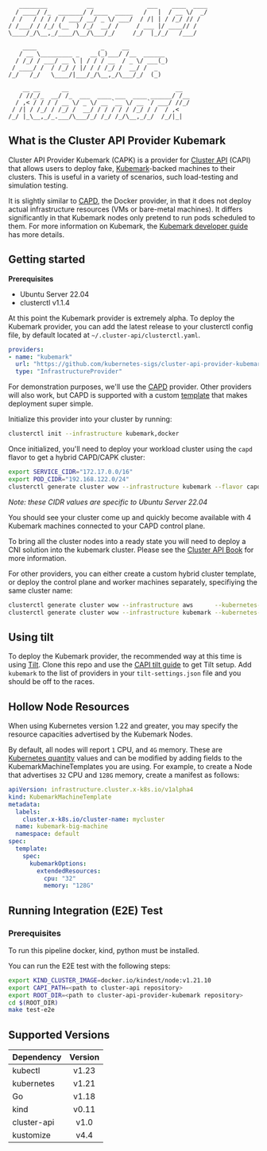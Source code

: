 ```
   ________           __               ___    ____  ____
  / ____/ /_  _______/ /____  _____   /   |  / __ \/  _/
 / /   / / / / / ___/ __/ _ \/ ___/  / /| | / /_/ // /
/ /___/ / /_/ (__  ) /_/  __/ /     / ___ |/ ____// /
\____/_/\__,_/____/\__/\___/_/     /_/  |_/_/   /___/

    ____                  _     __
   / __ \_________ _   __(_)___/ /__  ______
  / /_/ / ___/ __ \ | / / / __  / _ \/ ___(_)
 / ____/ /  / /_/ / |/ / / /_/ /  __/ /  _
/_/   /_/   \____/|___/_/\__,_/\___/_/  (_)

    __ __      __                              __
   / //_/_  __/ /_  ___  ____ ___  ____ ______/ /__
  / ,< / / / / __ \/ _ \/ __ `__ \/ __ `/ ___/ //_/
 / /| / /_/ / /_/ /  __/ / / / / / /_/ / /  / ,<
/_/ |_\__,_/_.___/\___/_/ /_/ /_/\__,_/_/  /_/|_|

```

## What is the Cluster API Provider Kubemark

Cluster API Provider Kubemark (CAPK) is a provider for [Cluster
API][cluster_api] (CAPI) that allows users to deploy fake, [Kubemark][kubemark_docs]-backed machines to their
clusters. This is useful in a variety of scenarios, such load-testing and
simulation testing.

It is slightly similar to [CAPD][capd], the Docker
provider, in that it does not deploy actual infrastructure resources (VMs or
bare-metal machines). It differs significantly in that Kubemark nodes only
pretend to run pods scheduled to them. For more information on Kubemark, the
[Kubemark developer guide][kubemark_docs] has more details.

## Getting started

**Prerequisites**
* Ubuntu Server 22.04
* clusterctl v1.1.4

At this point the Kubemark provider is extremely alpha. To deploy the Kubemark
provider, you can add the latest release to your clusterctl config file, by
default located at `~/.cluster-api/clusterctl.yaml`.

```yaml
providers:
- name: "kubemark"
  url: "https://github.com/kubernetes-sigs/cluster-api-provider-kubemark/releases/v0.3.1/infrastructure-components.yaml"
  type: "InfrastructureProvider"
```

For demonstration purposes, we'll use the [CAPD][capd] provider. Other
providers will also work, but CAPD is supported with a custom
[template](templates/cluster-template-capd.yaml) that makes deployment super
simple.

Initialize this provider into your cluster by running:

```bash
clusterctl init --infrastructure kubemark,docker
```

Once initialized, you'll need to deploy your workload cluster using the `capd`
flavor to get a hybrid CAPD/CAPK cluster:

```bash
export SERVICE_CIDR="172.17.0.0/16"
export POD_CIDR="192.168.122.0/24"
clusterctl generate cluster wow --infrastructure kubemark --flavor capd --kubernetes-version 1.23.6 --control-plane-machine-count=1 --worker-machine-count=4 | kubectl apply -f-
```

*Note: these CIDR values are specific to Ubuntu Server 22.04*

You should see your cluster come up and quickly become available with 4 Kubemark machines connected to your CAPD control plane.

To bring all the cluster nodes into a ready state you will need to deploy a CNI
solution into the kubemark cluster. Please see the [Cluster API Book](https://cluster-api.sigs.k8s.io/user/quick-start.html?highlight=cni#deploy-a-cni-solution)
for more information.

For other providers, you can either create a custom hybrid cluster template, or deploy the control plane and worker machines separately, specifiying the same cluster name:

```bash
clusterctl generate cluster wow --infrastructure aws      --kubernetes-version 1.23.6 --control-plane-machine-count=1 | kubectl apply -f-
clusterctl generate cluster wow --infrastructure kubemark --kubernetes-version 1.23.6 --worker-machine-count=4        | kubectl apply -f-
```

## Using tilt
To deploy the Kubemark provider, the recommended way at this time is using
[Tilt][tilt]. Clone this repo and use the [CAPI tilt guide][capi_tilt] to get
Tilt setup. Add `kubemark` to the list of providers in your
`tilt-settings.json` file and you should be off to the races.

## Hollow Node Resources
When using Kubernetes version 1.22 and greater, you may specify the resource
capacities advertised by the Kubemark Nodes.

By default, all nodes will report `1` CPU, and `4G` memory. These are [Kubernetes quantity][k8s_quantity_docs]
values and can be modified by adding fields to the KubemarkMachineTemplates you are using.
For example, to create a Node that advertises `32` CPU and `128G` memory, create a manifest as follows:

```yaml
apiVersion: infrastructure.cluster.x-k8s.io/v1alpha4
kind: KubemarkMachineTemplate
metadata:
  labels:
    cluster.x-k8s.io/cluster-name: mycluster
  name: kubemark-big-machine
  namespace: default
spec:
  template:
    spec:
      kubemarkOptions:
        extendedResources:
          cpu: "32"
          memory: "128G"
```

<!-- References -->

[capd]: https://github.com/kubernetes-sigs/cluster-api/tree/master/test/infrastructure/docker
[kubemark_docs]: https://github.com/kubernetes/community/blob/master/contributors/devel/sig-scalability/kubemark-guide.md
[cluster_api]: https://github.com/kubernetes-sigs/cluster-api
[tilt]: https://tilt.dev
[capi_tilt]: https://cluster-api.sigs.k8s.io/developer/tilt.html
[k8s_quantity_docs]: https://kubernetes.io/docs/reference/kubernetes-api/common-definitions/quantity/

## Running Integration (E2E) Test

### Prerequisites

To run this pipeline docker, kind, python must be installed.

You can run the E2E test with the following steps:

```bash
export KIND_CLUSTER_IMAGE=docker.io/kindest/node:v1.21.10
export CAPI_PATH=<path to cluster-api repository>
export ROOT_DIR=<path to cluster-api-provider-kubemark repository>
cd $(ROOT_DIR)
make test-e2e 
```

## Supported Versions

| Dependency   | Version     |
|:------------ |:-----------:|
| kubectl      | v1.23 |
| kubernetes   | v1.21 |
| Go           | v1.18 |
| kind         | v0.11 |
| cluster-api  | v1.0  |
| kustomize    | v4.4  |
